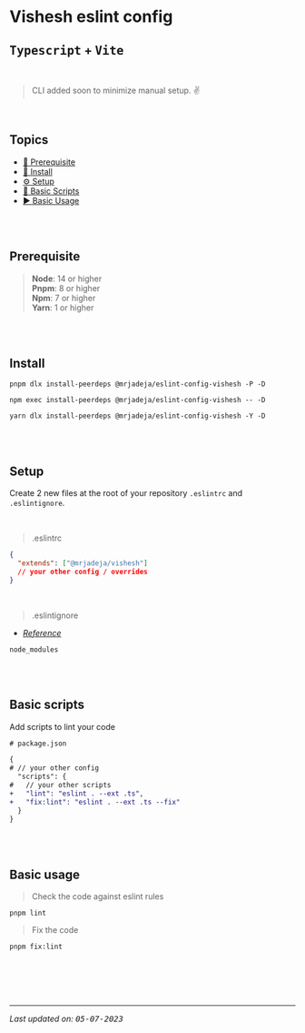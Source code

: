 # Vishesh eslint config

## **<kbd>Typescript</kbd> + <kbd>Vite</kbd>**

<br>

> CLI added soon to minimize manual setup. ✌️

<br>

## Topics

- [🤞 Prerequisite][pre]
- [📲 Install][install]
- [⚙️ Setup][setup]
- [🦾 Basic Scripts][scripts]
- [▶️ Basic Usage][usage]

<br><br>

## Prerequisite

> **Node**: 14 or higher <br> **Pnpm**: 8 or higher <br> **Npm**: 7 or higher <br> **Yarn**: 1 or higher

<br><br>

## Install

```shell
pnpm dlx install-peerdeps @mrjadeja/eslint-config-vishesh -P -D
```

```shell
npm exec install-peerdeps @mrjadeja/eslint-config-vishesh -- -D
```

```shell
yarn dlx install-peerdeps @mrjadeja/eslint-config-vishesh -Y -D
```

<br><br>

## Setup

Create 2 new files at the root of your repository `.eslintrc` and `.eslintignore`.

<br>

> .eslintrc

```json
{
  "extends": ["@mrjadeja/vishesh"]
  // your other config / overrides
}
```

<br>

> .eslintignore

- _[Reference][eslint-ignore]_

```
node_modules
```

<br><br>

## Basic scripts

Add scripts to lint your code

```diff
# package.json

{
# // your other config
  "scripts": {
#   // your other scripts
+   "lint": "eslint . --ext .ts",
+   "fix:lint": "eslint . --ext .ts --fix"
  }
}
```

<br><br>

## Basic usage

> Check the code against eslint rules

```shell
pnpm lint
```

> Fix the code

```shell
pnpm fix:lint
```

<br><br><br><br>

---

_Last updated on: <kbd>05-07-2023</kbd>_

[pre]: #prerequisite "Prerequisite"
[eslint-ignore]: https://eslint.org/docs/latest/use/configure/ignore#the-eslintignore-file "Eslint ignore official documentation"
[install]: #install "Install"
[setup]: #setup "Setup"
[scripts]: #basic-scripts "Basic Scripts"
[usage]: #basic-usage "Basic Usage"
